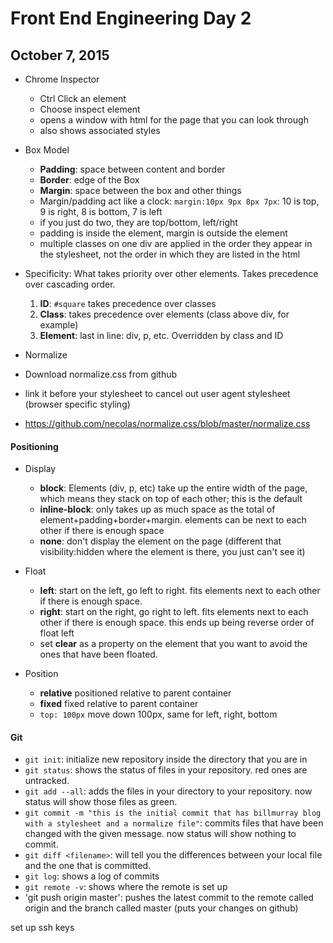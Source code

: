 # Front End Engineering Day 2
## October 7, 2015

- Chrome Inspector
  - Ctrl Click an element
  - Choose inspect element
  - opens a window with html for the page that you can look through
  - also shows associated styles

- Box Model
  - **Padding**: space between content and border
  - **Border**: edge of the Box
  - **Margin**: space between the box and other things
  - Margin/padding act like a clock:
    `margin:10px 9px 8px 7px`: 10 is top, 9 is right, 8 is bottom, 7 is left
  - if you just do two, they are top/bottom, left/right
  - padding is inside the element, margin is outside the element
  - multiple classes on one div are applied in the order they appear in the stylesheet, not the order in which they are listed in the html

- Specificity: What takes priority over other elements. Takes precedence over cascading order.
  1. **ID**: `#square` takes precedence over classes
  2. **Class**: takes precedence over elements (class above div, for example)
  3. **Element**: last in line: div, p, etc. Overridden by class and ID

- Normalize
 - Download normalize.css from github
 - link it before your stylesheet to cancel out user agent stylesheet (browser specific styling)
 - https://github.com/necolas/normalize.css/blob/master/normalize.css

#### Positioning

- Display
  - **block**: Elements (div, p, etc) take up the entire width of the page, which means they stack on top of each other; this is the default
  - **inline-block**: only takes up as much space as the total of element+padding+border+margin. elements can be next to each other if there is enough space
  - **none**: don't display the element on the page (different that visibility:hidden where the element is there, you just can't see it)

- Float
  - **left**: start on the left, go left to right. fits elements next to each other if there is enough space.
  - **right**: start on the right, go right to left. fits elements next to each other if there is enough space. this ends up being reverse order of float left
  - set **clear** as a property on the element that you want to avoid the ones that have been floated.

- Position
  - **relative** positioned relative to parent container
  - **fixed** fixed relative to parent container
  - `top: 100px` move down 100px, same for left, right, bottom


#### Git
 - `git init`: initialize new repository inside the directory that you are in
 - `git status`: shows the status of files in your repository. red ones are untracked.
 - `git add --all`: adds the files in your directory to your repository. now status will show those files as green.
 - `git commit -m "this is the initial commit that has billmurray blog with a stylesheet and a normalize file"`: commits files that have been changed with the given message. now status will show nothing to commit.
 - `git diff <filename>`: will tell you the differences between your local file and the one that is committed.
 - `git log`: shows a log of commits
 - `git remote -v`: shows where the remote is set up
 - 'git push origin master': pushes the latest commit to the remote called origin and the branch called master (puts your changes on github)

set up ssh keys
